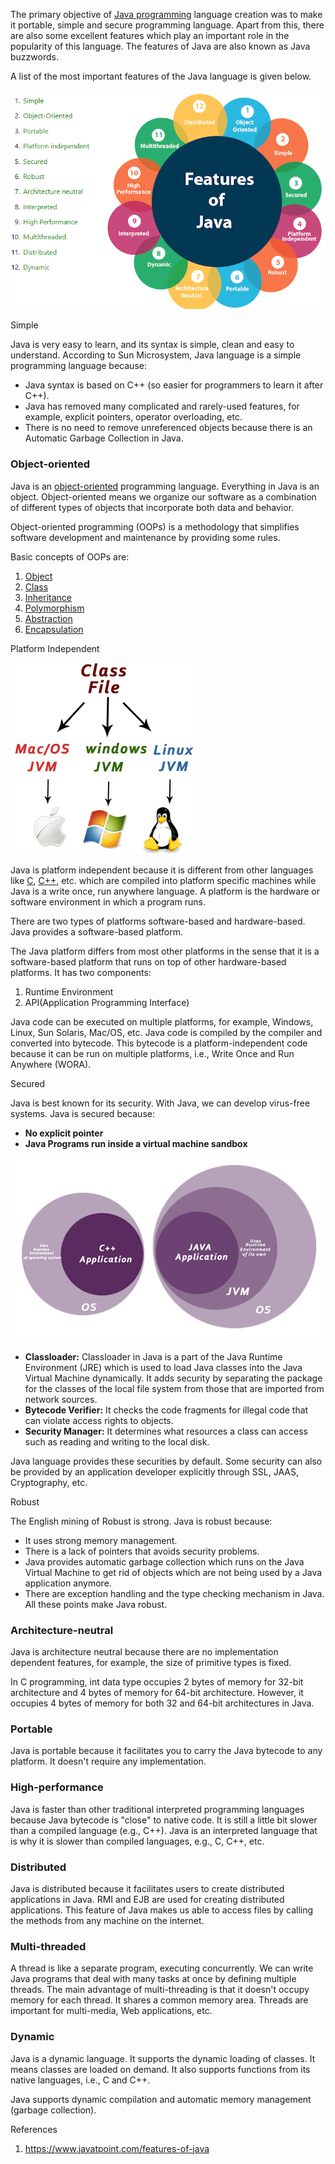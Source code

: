 The primary objective of [Java programming](https://www.javatpoint.com/java-tutorial) language creation was to make it portable, simple and secure programming language. Apart from this, there are also some excellent features which play an important role in the popularity of this language. The features of Java are also known as Java buzzwords.

A list of the most important features of the Java language is given below.

![](media/c2e5d2fd39c3fd15096ccc4c4889cbae.png)

Simple

Java is very easy to learn, and its syntax is simple, clean and easy to understand. According to Sun Microsystem, Java language is a simple programming language because:

-   Java syntax is based on C++ (so easier for programmers to learn it after C++).
-   Java has removed many complicated and rarely-used features, for example, explicit pointers, operator overloading, etc.
-   There is no need to remove unreferenced objects because there is an Automatic Garbage Collection in Java.

### Object-oriented

Java is an [object-oriented](https://www.javatpoint.com/java-oops-concepts) programming language. Everything in Java is an object. Object-oriented means we organize our software as a combination of different types of objects that incorporate both data and behavior.

Object-oriented programming (OOPs) is a methodology that simplifies software development and maintenance by providing some rules.

Basic concepts of OOPs are:

1.  [Object](https://www.javatpoint.com/object-and-class-in-java)
2.  [Class](https://www.javatpoint.com/object-and-class-in-java#class)
3.  [Inheritance](https://www.javatpoint.com/inheritance-in-java)
4.  [Polymorphism](https://www.javatpoint.com/runtime-polymorphism-in-java)
5.  [Abstraction](https://www.javatpoint.com/abstract-class-in-java)
6.  [Encapsulation](https://www.javatpoint.com/encapsulation)

Platform Independent

![Java is platform independent](media/85849dbae3f11656a8ddb69e71c20e6d.png)

Java is platform independent because it is different from other languages like [C](https://www.javatpoint.com/c-programming-language-tutorial), [C++](https://www.javatpoint.com/cpp-tutorial), etc. which are compiled into platform specific machines while Java is a write once, run anywhere language. A platform is the hardware or software environment in which a program runs.

There are two types of platforms software-based and hardware-based. Java provides a software-based platform.

The Java platform differs from most other platforms in the sense that it is a software-based platform that runs on top of other hardware-based platforms. It has two components:

1.  Runtime Environment
2.  API(Application Programming Interface)

Java code can be executed on multiple platforms, for example, Windows, Linux, Sun Solaris, Mac/OS, etc. Java code is compiled by the compiler and converted into bytecode. This bytecode is a platform-independent code because it can be run on multiple platforms, i.e., Write Once and Run Anywhere (WORA).

Secured

Java is best known for its security. With Java, we can develop virus-free systems. Java is secured because:

-   **No explicit pointer**
-   **Java Programs run inside a virtual machine sandbox**

![how Java is secured](media/737b88ab2979f53da98fd6b291c96dab.png)

-   **Classloader:** Classloader in Java is a part of the Java Runtime Environment (JRE) which is used to load Java classes into the Java Virtual Machine dynamically. It adds security by separating the package for the classes of the local file system from those that are imported from network sources.
-   **Bytecode Verifier:** It checks the code fragments for illegal code that can violate access rights to objects.
-   **Security Manager:** It determines what resources a class can access such as reading and writing to the local disk.

Java language provides these securities by default. Some security can also be provided by an application developer explicitly through SSL, JAAS, Cryptography, etc.

Robust

The English mining of Robust is strong. Java is robust because:

-   It uses strong memory management.
-   There is a lack of pointers that avoids security problems.
-   Java provides automatic garbage collection which runs on the Java Virtual Machine to get rid of objects which are not being used by a Java application anymore.
-   There are exception handling and the type checking mechanism in Java. All these points make Java robust.

### Architecture-neutral

Java is architecture neutral because there are no implementation dependent features, for example, the size of primitive types is fixed.

In C programming, int data type occupies 2 bytes of memory for 32-bit architecture and 4 bytes of memory for 64-bit architecture. However, it occupies 4 bytes of memory for both 32 and 64-bit architectures in Java.

### Portable

Java is portable because it facilitates you to carry the Java bytecode to any platform. It doesn't require any implementation.

### High-performance

Java is faster than other traditional interpreted programming languages because Java bytecode is "close" to native code. It is still a little bit slower than a compiled language (e.g., C++). Java is an interpreted language that is why it is slower than compiled languages, e.g., C, C++, etc.

### Distributed

Java is distributed because it facilitates users to create distributed applications in Java. RMI and EJB are used for creating distributed applications. This feature of Java makes us able to access files by calling the methods from any machine on the internet.

### Multi-threaded

A thread is like a separate program, executing concurrently. We can write Java programs that deal with many tasks at once by defining multiple threads. The main advantage of multi-threading is that it doesn't occupy memory for each thread. It shares a common memory area. Threads are important for multi-media, Web applications, etc.

### Dynamic

Java is a dynamic language. It supports the dynamic loading of classes. It means classes are loaded on demand. It also supports functions from its native languages, i.e., C and C++.

Java supports dynamic compilation and automatic memory management (garbage collection).

References

1.  https://www.javatpoint.com/features-of-java

